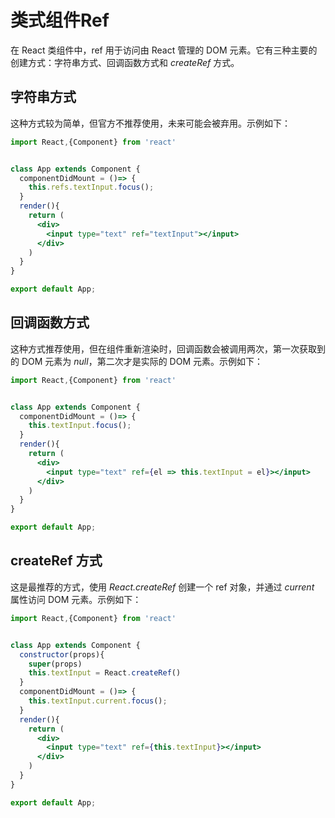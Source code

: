 # 类式组件Ref

在 React 类组件中，ref 用于访问由 React 管理的 DOM 元素。它有三种主要的创建方式：字符串方式、回调函数方式和 *createRef* 方式。

## **字符串方式**

这种方式较为简单，但官方不推荐使用，未来可能会被弃用。示例如下：

```jsx
import React,{Component} from 'react'


class App extends Component {
  componentDidMount = ()=> {
    this.refs.textInput.focus();
  }
  render(){
    return (
      <div>
        <input type="text" ref="textInput"></input>
      </div>
    )
  }
}

export default App;
```

## **回调函数方式**

这种方式推荐使用，但在组件重新渲染时，回调函数会被调用两次，第一次获取到的 DOM 元素为 *null*，第二次才是实际的 DOM 元素。示例如下：

```jsx
import React,{Component} from 'react'


class App extends Component {
  componentDidMount = ()=> {
    this.textInput.focus();
  }
  render(){
    return (
      <div>
        <input type="text" ref={el => this.textInput = el}></input>
      </div>
    )
  }
}

export default App;
```

## **createRef 方式**

这是最推荐的方式，使用 *React.createRef* 创建一个 ref 对象，并通过 *current* 属性访问 DOM 元素。示例如下：

```jsx
import React,{Component} from 'react'


class App extends Component {
  constructor(props){
    super(props)
    this.textInput = React.createRef()
  }
  componentDidMount = ()=> {
    this.textInput.current.focus();
  }
  render(){
    return (
      <div>
        <input type="text" ref={this.textInput}></input>
      </div>
    )
  }
}

export default App;
```

